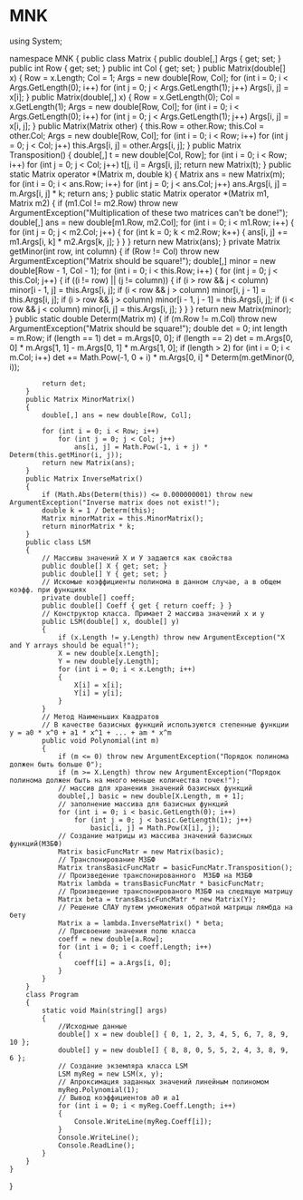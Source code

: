 # MNK
using System;

namespace MNK
{
    public class Matrix
    {
        public double[,] Args { get; set; }
        public int Row { get; set; }
        public int Col { get; set; }
        public Matrix(double[] x)
        {
            Row = x.Length;
            Col = 1;
            Args = new double[Row, Col];
            for (int i = 0; i < Args.GetLength(0); i++)
                for (int j = 0; j < Args.GetLength(1); j++)
                    Args[i, j] = x[i];
        }
        public Matrix(double[,] x)
        {
            Row = x.GetLength(0);
            Col = x.GetLength(1);
            Args = new double[Row, Col];
            for (int i = 0; i < Args.GetLength(0); i++)
                for (int j = 0; j < Args.GetLength(1); j++)
                    Args[i, j] = x[i, j];
        }
        public Matrix(Matrix other)
        {
            this.Row = other.Row;
            this.Col = other.Col;
            Args = new double[Row, Col];
            for (int i = 0; i < Row; i++)
                for (int j = 0; j < Col; j++)
                    this.Args[i, j] = other.Args[i, j];
        }
        public Matrix Transposition()
        {
            double[,] t = new double[Col, Row];
            for (int i = 0; i < Row; i++)
                for (int j = 0; j < Col; j++)
                    t[j, i] = Args[i, j];
            return new Matrix(t);
        }
        public static Matrix operator *(Matrix m, double k)
        {
            Matrix ans = new Matrix(m);
            for (int i = 0; i < ans.Row; i++)
                for (int j = 0; j < ans.Col; j++)
                    ans.Args[i, j] = m.Args[i, j] * k;
            return ans;
        }
        public static Matrix operator *(Matrix m1, Matrix m2)
        {
            if (m1.Col != m2.Row) throw new ArgumentException("Multiplication of these two matrices can't be done!");
            double[,] ans = new double[m1.Row, m2.Col];
            for (int i = 0; i < m1.Row; i++)
            {
                for (int j = 0; j < m2.Col; j++)
                {
                    for (int k = 0; k < m2.Row; k++)
                    {
                        ans[i, j] += m1.Args[i, k] * m2.Args[k, j];
                    }
                }
            }
            return new Matrix(ans);
        }
        private Matrix getMinor(int row, int column)
        {
            if (Row != Col) throw new ArgumentException("Matrix should be square!");
            double[,] minor = new double[Row - 1, Col - 1];
            for (int i = 0; i < this.Row; i++)
            {
                for (int j = 0; j < this.Col; j++)
                {
                    if ((i != row) || (j != column))
                    {
                        if (i > row && j < column) minor[i - 1, j] = this.Args[i, j];
                        if (i < row && j > column) minor[i, j - 1] = this.Args[i, j];
                        if (i > row && j > column) minor[i - 1, j - 1] = this.Args[i, j];
                        if (i < row && j < column) minor[i, j] = this.Args[i, j];
                    }
                }
            }
            return new Matrix(minor);
        }
        public static double Determ(Matrix m)
        {
            if (m.Row != m.Col) throw new ArgumentException("Matrix should be square!");
            double det = 0;
            int length = m.Row;
            if (length == 1) det = m.Args[0, 0];
            if (length == 2) det = m.Args[0, 0] * m.Args[1, 1] - m.Args[0, 1] * m.Args[1, 0];
            if (length > 2)
                for (int i = 0; i < m.Col; i++)
                    det += Math.Pow(-1, 0 + i) * m.Args[0, i] * Determ(m.getMinor(0, i));

            return det;
        }
        public Matrix MinorMatrix()
        {
            double[,] ans = new double[Row, Col];

            for (int i = 0; i < Row; i++)
                for (int j = 0; j < Col; j++)
                    ans[i, j] = Math.Pow(-1, i + j) * Determ(this.getMinor(i, j));
            return new Matrix(ans);
        }
        public Matrix InverseMatrix()
        {
            if (Math.Abs(Determ(this)) <= 0.000000001) throw new ArgumentException("Inverse matrix does not exist!");
            double k = 1 / Determ(this);
            Matrix minorMatrix = this.MinorMatrix();
            return minorMatrix * k;
        }
        public class LSM
        {
            // Массивы значений Х и У задаются как свойства
            public double[] X { get; set; }
            public double[] Y { get; set; }
            // Искомые коэффициенты полинома в данном случае, а в общем коэфф. при функциях
            private double[] coeff;
            public double[] Coeff { get { return coeff; } }
            // Конструктор класса. Примает 2 массива значений х и у
            public LSM(double[] x, double[] y)
            {
                if (x.Length != y.Length) throw new ArgumentException("X and Y arrays should be equal!");
                X = new double[x.Length];
                Y = new double[y.Length];
                for (int i = 0; i < x.Length; i++)
                {
                    X[i] = x[i];
                    Y[i] = y[i];
                }
            }
            // Метод Наименьших Квадратов
            // В качестве базисных функций используются степенные функции y = a0 * x^0 + a1 * x^1 + ... + am * x^m
            public void Polynomial(int m)
            {
                if (m <= 0) throw new ArgumentException("Порядок полинома должен быть больше 0");
                if (m >= X.Length) throw new ArgumentException("Порядок полинома должен быть на много меньше количества точек!");
                // массив для хранения значений базисных функций
                double[,] basic = new double[X.Length, m + 1];
                // заполнение массива для базисных функций
                for (int i = 0; i < basic.GetLength(0); i++)
                    for (int j = 0; j < basic.GetLength(1); j++)
                        basic[i, j] = Math.Pow(X[i], j);
                // Создание матрицы из массива значений базисных функций(МЗБФ)
                Matrix basicFuncMatr = new Matrix(basic);
                // Транспонирование МЗБФ
                Matrix transBasicFuncMatr = basicFuncMatr.Transposition();
                // Произведение транспонированного  МЗБФ на МЗБФ
                Matrix lambda = transBasicFuncMatr * basicFuncMatr;
                // Произведение транспонированого МЗБФ на следящую матрицу 
                Matrix beta = transBasicFuncMatr * new Matrix(Y);
                // Решение СЛАУ путем умножения обратной матрицы лямбда на бету
                Matrix a = lambda.InverseMatrix() * beta;
                // Присвоение значения полю класса 
                coeff = new double[a.Row];
                for (int i = 0; i < coeff.Length; i++)
                {
                    coeff[i] = a.Args[i, 0];
                }
            }
        }
        class Program
        {
            static void Main(string[] args)
            {
                //Исходные данные
                double[] x = new double[] { 0, 1, 2, 3, 4, 5, 6, 7, 8, 9, 10 };
                double[] y = new double[] { 8, 8, 0, 5, 5, 2, 4, 3, 8, 9, 6 };
                // Создание экземляра класса LSM
                LSM myReg = new LSM(x, y);
                // Апроксимация заданных значений линейным полиномом
                myReg.Polynomial(1);
                // Вывод коэффициентов а0 и а1
                for (int i = 0; i < myReg.Coeff.Length; i++)
                {
                    Console.WriteLine(myReg.Coeff[i]);
                }
                Console.WriteLine();
                Console.ReadLine();
            }
        }
    }
}
